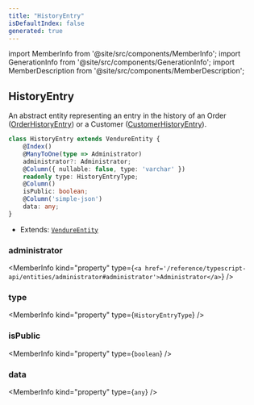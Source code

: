 ```yaml
---
title: "HistoryEntry"
isDefaultIndex: false
generated: true
---
```

<!-- This file was generated from the Vendure source. Do not modify. Instead, re-run the "docs:build" script -->
import MemberInfo from '@site/src/components/MemberInfo';
import GenerationInfo from '@site/src/components/GenerationInfo';
import MemberDescription from '@site/src/components/MemberDescription';


## HistoryEntry

<GenerationInfo sourceFile="packages/core/src/entity/history-entry/history-entry.entity.ts" sourceLine="14" packageName="@vendure/core" />

An abstract entity representing an entry in the history of an Order (<a href='/reference/typescript-api/entities/order-history-entry#orderhistoryentry'>OrderHistoryEntry</a>)
or a Customer (<a href='/reference/typescript-api/entities/customer-history-entry#customerhistoryentry'>CustomerHistoryEntry</a>).

```ts title="Signature"
class HistoryEntry extends VendureEntity {
    @Index()
    @ManyToOne(type => Administrator)
    administrator?: Administrator;
    @Column({ nullable: false, type: 'varchar' })
    readonly type: HistoryEntryType;
    @Column()
    isPublic: boolean;
    @Column('simple-json')
    data: any;
}
```
* Extends: <code><a href='/reference/typescript-api/entities/vendure-entity#vendureentity'>VendureEntity</a></code>



<div className="members-wrapper">

### administrator

<MemberInfo kind="property" type={`<a href='/reference/typescript-api/entities/administrator#administrator'>Administrator</a>`}   />


### type

<MemberInfo kind="property" type={`HistoryEntryType`}   />


### isPublic

<MemberInfo kind="property" type={`boolean`}   />


### data

<MemberInfo kind="property" type={`any`}   />




</div>
